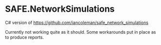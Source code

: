# SAFE.NetworkSimulations
C# version of https://github.com/iancoleman/safe_network_simulations

Currently not working quite as it should.
Some workarounds put in place as to produce reports.
